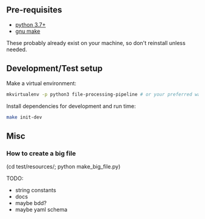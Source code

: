 ## Pre-requisites

- [python 3.7+](https://www.python.org/downloads/)
- [gnu make](http://ftp.gnu.org/gnu/make/)

These probably already exist on your machine, so don't reinstall unless needed.

## Development/Test setup

Make a virtual environment:
```bash
mkvirtualenv -p python3 file-processing-pipeline # or your preferred way to create a virtual environment
```

Install dependencies for development and run time:
```bash
make init-dev
```

## Misc

### How to create a big file
(cd test/resources/; python make_big_file.py)

TODO:
- string constants
- docs
- maybe bdd?
- maybe yaml schema
